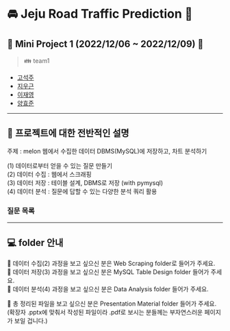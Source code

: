 #  :oncoming_automobile: Jeju Road Traffic Prediction :sunrise_over_mountains:
## :bookmark_tabs: Mini Project 1 (2022/12/06 ~ 2022/12/09) :date:


> :family: team1
- [고석주](https://github.com/SeokJuGo)
- [지우근](https://github.com/UGeunJi)
- [이재영](https://github.com/JAYJAY1005)
- [양효준](https://github.com/Raphael)

---

## :scroll: 프로젝트에 대한 전반적인 설명

주제 : melon 웹에서 수집한 데이터 DBMS(MySQL)에 저장하고, 차트 분석하기

(1) 데이터로부터 얻을 수 있는 질문 만들기 <br>
(2) 데이터 수집 : 웹에서 스크래핑 <br>
(3) 데이터 저장 : 테이블 설계, DBMS로 저장 (with pymysql)  <br>
(4) 데이터 분석 : 질문에 답할 수 있는 다양한 분석 쿼리 활용   <br>

### 질문 목록




---

## :computer: folder 안내

:speech_balloon: 데이터 수집(2) 과정을 보고 싶으신 분은 Web Scraping folder로 들어가 주세요. <br>
:speech_balloon: 데이터 저장(3) 과정을 보고 싶으신 분은 MySQL Table Design folder 들어가 주세요. <br>
:speech_balloon: 데이터 분석(4) 과정을 보고 싶으신 분은 Data Analysis folder 들어가 주세요. <br>

:speech_balloon: 총 정리된 파일을 보고 싶으신 분은 Presentation Material folder 들어가 주세요. <br>
(확장자 .pptx에 맞춰서 작성된 파일이라 .pdf로 보시는 분들께는 부자연스러운 페이지가 보일 겁니다.)
